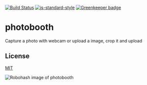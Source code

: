 [![Build Status](https://travis-ci.org/telemark/photobooth.svg?branch=master)](https://travis-ci.org/telemark/minelev-web)
[![js-standard-style](https://img.shields.io/badge/code%20style-standard-brightgreen.svg?style=flat)](https://github.com/feross/standard)
[![Greenkeeper badge](https://badges.greenkeeper.io/telemark/photobooth.svg)](https://greenkeeper.io/)

# photobooth
Capture a photo with webcam or upload a image, crop it and upload

## License

[MIT](LICENSE)

![Robohash image of photobooth](https://robots.kebabstudios.party/photobooth.png "Robohash image of photobooth")
